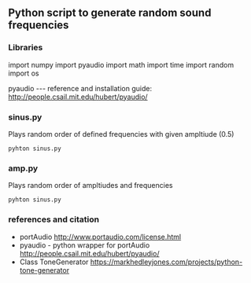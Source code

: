 ## Python script to generate random sound frequencies ##

### Libraries ###

import numpy
import pyaudio
import math
import time
import random
import os

pyaudio --- reference and installation guide:
http://people.csail.mit.edu/hubert/pyaudio/

### sinus.py  ###
Plays random order of defined frequencies with given ampltiude (0.5)

`pyhton sinus.py`

### amp.py  ###
Plays random order of ampltiudes and frequencies

`pyhton sinus.py`

### references and citation ###
* portAudio
http://www.portaudio.com/license.html
* pyaudio - python wrapper for portAudio
http://people.csail.mit.edu/hubert/pyaudio/
* Class ToneGenerator
https://markhedleyjones.com/projects/python-tone-generator

